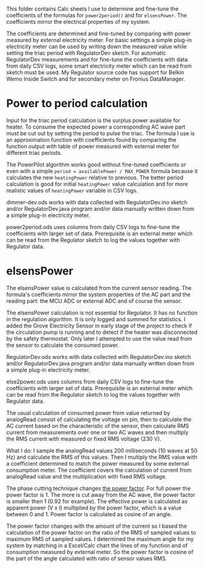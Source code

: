 
This folder contains Calc sheets I use to determine and fine-tune the coefficients of the formulas for `power2period()` and for `elsensPower`. The coefficients mirror the electrical properties of my system.

The coefficients are determined and fine-tuned by comparing with power measured by external electricity meter. For basic settings a simple plug-in electricity meter can be used by writing down the measured value while setting the triac period with RegulatorDev sketch. For automatic RegulatorDev measurements and for fine-tune the coefficients with data from daily CSV logs, some smart electricity meter which can be read from sketch must be used. My Regulator source code has support for Belkin Wemo Inside Switch and for secondary meter on Fronius DataManager.

# Power to period calculation

Input for the triac period calculation is the surplus power available for heater. To consume the expected power a corresponding AC wave part must be cut out by setting the period to pulse the triac. The formula I use is an approximation function with coefficients found by comparing the function output with table of power measured with external meter for different triac periods.

The PowerPilot algorithm works good without fine-tuned coefficients or even with a simple `period = availablePower / MAX_POWER` formula because it calculates the new `heatingPower` relative to previous. The better period calculation is good for initial `heatingPower` value calculation and for more realistic values of `heatingPower` variable in CSV logs.

dimmer-dev.ods works with data collected with RegulatorDev.ino sketch and/or RegulatorDev.java program and/or data manually written down from a simple plug-in electricity meter.

power2period.ods uses columns from daily CSV logs to fine-tune the coefficients with larger set of data. Prerequisite is an external meter which can be read from the Regulator sketch to log the values together with Regulator data.

# elsensPower

The elsensPower value is calculated from the current sensor reading. The formula's coefficients mirror the system properties of the AC part and the reading part: the MCU ADC or external ADC and of course the sensor.

The elsensPower calculation is not essential for Regulator. It has no function in the regulation algorithm. It is only logged and summed for statistics. I added the Grove Electricity Sensor in early stage of the project to check if the circulation pump is running and to detect if the heater was disconnected by the safety thermostat. Only later I attempted to use the value read from the sensor to calculate the consumed power. 

RegulatorDev.ods works with data collected with RegulatorDev.ino sketch and/or RegulatorDev.java program and/or data manually written down from a simple plug-in electricity meter.

else2power.ods uses columns from daily CSV logs to fine-tune the coefficients with larger set of data. Prerequisite is an external meter which can be read from the Regulator sketch to log the values together with Regulator data. 

The usual calculation of consumed power from value returned by analogRead consist of calculating the voltage on pin, then to calculate the AC current based on the characteristic of the sensor, then calculate RMS current from measurements over one or two AC waves and then multiply the RMS current with measured or fixed RMS voltage (230 V).

What I do: I sample the analogRead values 200 milliseconds (10 waves at 50 Hz) and calculate the RMS of this values. Then I multiply the RMS value with a coefficient determined to match the power measured by some external consumption meter. The coefficient covers the calculation of current from analogRead value and the multiplication with fixed RMS voltage.

The phase cutting technique changes [the power factor](https://en.wikipedia.org/wiki/Power_factor). For full power the power factor is 1. The more is cut away from the AC wave, the power factor is smaller then 1 (0.92 for example). The effective power is calculated as apparent power (V x I) multiplied by the power factor, which is a value between 0 and 1. Power factor is calculated as cosine of an angle.

The power factor changes with the amount of the current so I based the calculation of the power factor on the ratio of the RMS of sampled values to maximum RMS of sampled values. I determined the maximum angle for my system by matching in a Excel/Calc chart the lines of my function and of consumption measured by external meter. So the power factor is cosine of the part of the angle calculated with ratio of sensor values RMS.
